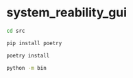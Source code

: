 # system_reability_gui

```bash
cd src
```

```bash
pip install poetry
```

```bash
poetry install
```

```bash
python -m bin
```
